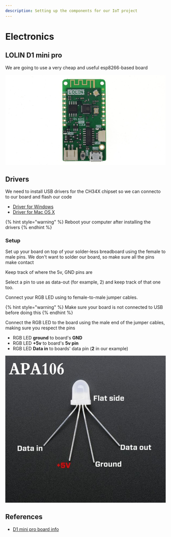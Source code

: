 ```yaml
---
description: Setting up the components for our IoT project
---
```


# Electronics

## LOLIN D1 mini pro

We are going to use a very cheap and useful esp8266-based board

![LOLIN D1 mini pro](../.gitbook/assets/image%20%286%29.png)

## Drivers

We need to install USB drivers for the CH34X chipset so we can connecto to our board and flash our code 

* [Driver for Windows](https://wiki.wemos.cc/_media/ch341ser_win_3.4.zip)
* [Driver for Mac OS X](https://wiki.wemos.cc/_media/ch341ser_mac_1.5.zip)

{% hint style="warning" %}
Reboot your computer after installing the drivers
{% endhint %}

### Setup

Set up your board on top of your solder-less breadboard using the female to male pins. We don't want to solder our board, so make sure all the pins make contact

Keep track of where the 5v, GND pins are

Select a pin to use as data-out \(for example, 2\) and keep track of that one too.

Connect your RGB LED using to female-to-male jumper cables.

{% hint style="warning" %}
Make  sure your board is not connected to USB before doing this
{% endhint %}

Connect the RGB LED to the board using the male end of the jumper cables, making sure you respect the pins

* RGB LED **ground** to board's **GND**
* RGB LED **+5v** to board's **5v pin**
* RGB LED **Data in** to boards' data pin \(**2** in our example\)

![](../.gitbook/assets/image%20%283%29.png)



## References

* [D1 mini pro board info](https://wiki.wemos.cc/products:d1:d1_mini_pro)

